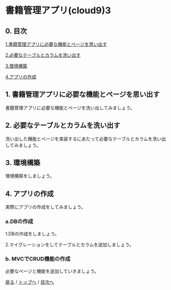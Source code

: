 # 書籍管理アプリ(cloud9)3

## 0. 目次
[1.書籍管理アプリに必要な機能とページを思い出す](#1-書籍管理アプリに必要な機能とページを思い出す)

[2.必要なテーブルとカラムを洗い出す](#2-必要なテーブルとカラムを洗い出す)

[3.環境構築](#3-環境構築)
 
[4.アプリの作成](#4-アプリの作成)

## 1. 書籍管理アプリに必要な機能とページを思い出す

書籍管理アプリに必要な機能とページを洗い出してみましょう。

## 2. 必要なテーブルとカラムを洗い出す

洗い出した機能とページを実装するにあたって必要なテーブルとカラムを洗い出してみましょう。

## 3. 環境構築

環境構築をしましょう。

## 4. アプリの作成

実際にアプリの作成をしてみましょう。

### a.DBの作成

1.DBの作成をしましょう。

2.マイグレーションをしてテーブルとカラムを追加しましょう。

### b. MVCでCRUD機能の作成

必要なページと機能を追加していきましょう。

[戻る](/web_application/index.md) /
[トップへ](/README.md) / 
[目次へ](#0-目次)